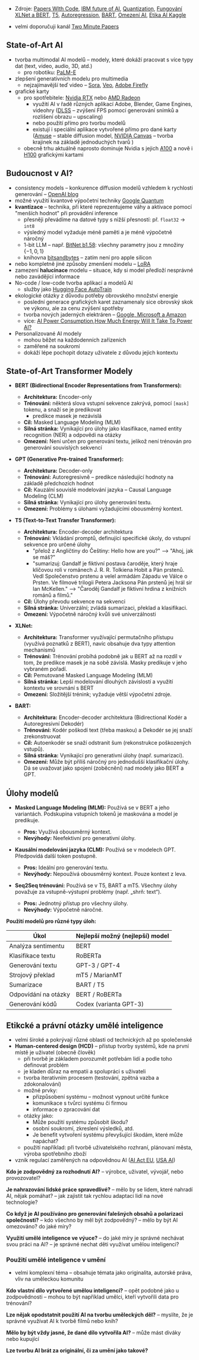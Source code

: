 - Zdroje: [Papers WIth Code](https://paperswithcode.com/sota), [IBM future of AI](https://www.ibm.com/think/insights/artificial-intelligence-future), [Quantization](https://huggingface.co/docs/optimum/concept_guides/quantization), [Fungování XLNet a BERT](https://rbcborealis.com/research-blogs/understanding-xlnet/), [T5](https://cameronrwolfe.substack.com/p/t5-text-to-text-transformers-part), [Autoregression](https://aws.amazon.com/what-is/autoregressive-models/), [BART](https://www.digitalocean.com/community/tutorials/bart-model-for-text-summarization-part1), [Omezení AI](https://www.computer.org/publications/tech-news/community-voices/regulations-on-generative-ai), [Etika AI Kaggle](https://www.kaggle.com/learn/intro-to-ai-ethics)

- velmi doporučuji kanál [Two Minute Papers](https://www.youtube.com/@TwoMinutePapers)
## State-of-Art AI
- tvorba multimodal AI modelů – modely, které dokáží pracovat s více typy dat (text, video, audio, 3D, atd.)
	- pro robotiku: [PaLM-E](https://palm-e.github.io) 
- zlepšení generativních modelu pro multimedia
	- nejzajímavější teď video – [Sora](https://openai.com/index/sora/), [Veo](https://deepmind.google), [Adobe Firefly](https://www.adobe.com/products/firefly.html)
- grafické karty
	- pro spotřebitele: [Nvidia RTX](https://www.nvidia.com/en-us/ai-on-rtx/) nebo [AMD Radeon](https://www.amd.com/en/products/graphics/radeon-ai.html)
		- využití AI v řadě různých aplikací Adobe, Blender, Game Engines, videohry ([DLSS](https://www.nvidia.com/cs-cz/geforce/technologies/dlss/) – zvýšení FPS pomocí generování snímků a rozlišení obrazu – upscaling)
		- nebo použití přímo pro tvorbu modelů 
		- existují i speciální aplikace vytvořené přímo pro dané karty ([Amuse](https://www.amd.com/en/products/graphics/radeon-ai.html) – stable diffusion model, [NVIDIA Canvas](https://www.nvidia.com/en-us/studio/canvas/) – tvorba krajinek na základě jednoduchých tvarů )
	- obecně trhu aktuálně naprosto dominuje Nvidia s jejich [A100](https://www.nvidia.com/en-us/data-center/a100/) a nově i [H100](https://www.nvidia.com/en-us/data-center/h100/) grafickými kartami
## Budoucnost v AI?
- consistency models – konkurence diffusion modelů vzhledem k rychlosti generování – [OpenAI blog](https://openai.com/index/simplifying-stabilizing-and-scaling-continuous-time-consistency-models/)
- možné využití kvantové výpočetní techniky [Google Quantum](https://quantumai.google)
- **kvantizace** – technika, při které reprezentujeme váhy a aktivace pomocí "menších hodnot" při provádění inference
	- přesněji převádíme na datové typy s nižší přesností: př. `float32` $\to$ `int8`
	- výsledný model vyžaduje méně paměti a je méně výpočetně náročný
	- 1-bit LLM – např. [BitNet b1.58](https://huggingface.co/papers/2402.17764): všechny parametry jsou z množiny $\{-1, 0, 1\}$
	- knihovna [bitsandbytes](https://github.com/bitsandbytes-foundation/bitsandbytes) – zatím není pro apple silicon
- nebo kompletně jiné způsoby zmenšení modelu – [LoRA](https://hf.co/papers/2106.09685)
- zamezení **halucinace** modelu – situace, kdy si model předloží nesprávné nebo zavádějící informace
- No-code / low-code tvorba aplikací a modelů AI
	- služby jako [Hugging Face AutoTrain](https://huggingface.co/autotrain)
- ekologické otázky z důvodu potřeby obrovského množství energie
	- poslední generace grafických karet zaznamenaly sice obrovský skok ve výkonu, ale za cenu zvýšení spotřeby
	- tvorba nových jaderných elektráren – [Google, Microsoft a Amazon](https://www-theguardian-com.translate.goog/technology/2024/oct/15/google-buy-nuclear-power-ai-datacentres-kairos-power?_x_tr_sl=en&_x_tr_tl=cs&_x_tr_hl=cs&_x_tr_pto=sc) 
	- více: [AI Power Consumption](https://www.forbes.com/sites/bethkindig/2024/06/20/ai-power-consumption-rapidly-becoming-mission-critical/),[How Much Energy Will It Take To Power AI?](https://www.contrary.com/foundations-and-frontiers/ai-inference)
- Personalizované AI modely 
	- mohou běžet na každodenních zařízeních
	- zaměřené na soukromí
	- dokáží lépe pochopit dotazy uživatele z důvodu jejich kontextu 

## State-of-Art Transformer Modely
- **BERT (Bidirectional Encoder Representations from Transformers):**
	- **Architektura:** Encoder-only
	- **Trénování:** některá slova vstupní sekvence zakrývá, pomocí `[mask]` tokenu, a snaží se je predikovat 
		- predikce masek je nezávislá
	- **Cíl:** Masked Language Modeling (MLM)
	- **Silná stránka:** Vynikající pro úlohy jako klasifikace, named entity recognition (NER) a odpovědi na otázky
	- **Omezení:** Není určen pro generování textu, jelikož není trénován pro generování souvislých sekvencí

- **GPT (Generative Pre-trained Transformer):**
	- **Architektura:** Decoder-only
	- **Trénování:** Autoregresivně  – predikce následující hodnoty na základě předchozích hodnot
	- **Cíl:** Kauzální souvislé modelování jazyka – Causal Language Modeling (CLM)
	- **Silná stránka:** Vynikající pro úlohy generování textu.
	- **Omezení:** Problémy s úlohami vyžadujícími obousměrný kontext.

- **T5 (Text-to-Text Transfer Transformer):**
	- **Architektura:** Encoder-decoder architektura
	- **Trénování:** Vkládání promptů, definující specifické úkoly, do vstupní sekvence pro určené úlohy
		- "přelož z Angličtiny do Češtiny: Hello how are you?" –> "Ahoj, jak se máš?"
		- "sumarizuj: Gandalf je fiktivní postava čaroděje, který hraje klíčovou roli v románech J. R. R. Tolkiena Hobit a Pán prstenů. Vedl Společenstvo prstenu a velel armádám Západu ve Válce o Prsten. Ve filmové trilogii Petera Jacksona Pán prstenů jej hrál sir Ian McKellen." –> "Čaroděj Gandalf je fiktivní hrdina z knižních románů a filmů."
	- **Cíl:** Úlohy převodu sekvence na sekvenci
	- **Silná stránka:** Univerzální; zvládá sumarizaci, překlad a klasifikaci.
	- **Omezení:** Výpočetně náročný kvůli své univerzálnosti

- **XLNet:**
	- **Architektura:**  Transformer využívající permutačního přístupu (využívá poznatků z BERT), navíc obsahuje dva typy attention mechanismů
	- **Trénování:** Trénování probíhá podobně jak u BERT až na rozdíl v tom, že predikce masek je na sobě závislá. Masky predikuje v jeho vybraném pořadí. 
	- **Cíl:** Pemutované Masked Language Modeling (MLM)
	- **Silná stránka:** Lepší modelování dlouhých závislostí a využití kontextu ve srovnání s BERT
	- **Omezení:** Složitější trénink; vyžaduje větší výpočetní zdroje.

- **BART:**
	- **Architektura:** Encoder-decoder architektura (Bidirectional Kodér a Autoregresivní Dekodér)
	- **Trénování:** Kodér poškodí text (třeba maskou) a Dekodér se jej snaží zrekonstruovat
	- **Cíl:** Autoenkodér se snaží odstranit šum (rekonstrukce poškozených vstupů).
	- **Silná stránka:** Vynikající pro generativní úlohy (např. sumarizaci).
	- **Omezení:** Může být příliš náročný pro jednodušší klasifikační úlohy. Dá se uvažovat jako spojení (zoběcnění) nad modely jako BERT a GPT.
## Úlohy modelů
- **Masked Language Modeling (MLM):** Používá se v BERT a jeho variantách. Podskupina vstupních tokenů je maskována a model je predikuje.
	- **Pros:** Využívá obousměrný kontext.
	- **Nevýhody:** Neefektivní pro generativní úlohy.

- **Kausální modelování jazyka (CLM):** Používá se v modelech GPT. Předpovídá další token postupně.
	- **Pros:** Ideální pro generování textu.
	- **Nevýhody:** Nepoužívá obousměrný kontext. Pouze kontext z leva.

- **Seq2Seq trénování:** Používá se v T5, BART a mT5. Všechny úlohy považuje za vstupně-výstupní problémy (např. „shrň: text“).
	- **Pros:** Jednotný přístup pro všechny úlohy.
	- **Nevýhody:** Výpočetně náročné.

**Použití modelů pro různé typy úloh:**

| **Úkol**             | **Nejlepší možný (nejlepší) model** |
| -------------------- | ----------------------------------- |
| Analýza sentimentu   | BERT                                |
| Klasifikace textu    | RoBERTa                             |
| Generování textu     | GPT-3 / GPT-4                       |
| Strojový překlad     | mT5 / MarianMT                      |
| Sumarizace           | BART / T5                           |
| Odpovídání na otázky | BERT / RoBERTa                      |
| Generování kódů      | Codex (varianta GPT-3)              |
## Etikcké a právní otázky umělé inteligence
- velmi široké a pokrývají různé oblasti od technických až po společenské
- **Human-centered design (HCD)** – přístup tvorby systémů, kde na první místě je uživatel (obecně člověk)
	- při tvorbě je základem porozumět potřebám lidí a podle toho definovat problém
	- je kladen důraz na empatii a spolupráci s uživateli
	- tvorba iterativním procesem (testování, zpětná vazba a zdokonalování)
	- možné prvky:
		- přizpůsobení systému – možnost vypnout určité funkce
		- komunikace s tvůrci systému či firmou
		- informace o zpracování dat
	- otázky jako:
		- Může použití systému způsobit škodu? 
		- osobní soukromí, zkreslení výsledků, atd.
		- Je benefit vytvoření systému převyšující škodám, které může napáchat? 
	- použití například: při tvorbě uživatelského rozhraní, plánovaní města, výroba spotřebního zboží 
- vznik regulací zaměřených na odpovědnou AI ([AI Act EU](https://artificialintelligenceact.eu), [USA AI](https://ai.gov))

**Kdo je zodpovědný za rozhodnutí AI?**
– výrobce, uživatel, vývojář, nebo provozovatel?

**Je nahrazování lidské práce spravedlivé?**
– mělo by se lidem, které nahradí AI, nějak pomáhat?
– jak zajistit tak rychlou adaptaci lidí na nové technologie?

**Co když je AI používáno pro generování falešných obsahů a polarizaci společnosti?**
– kdo všechno by měl být zodpovědný?
– mělo by být AI omezováno? do jaké míry?

**Využití umělé inteligence ve výuce?**
– do jaké míry je správné nechávat svou práci na AI?
– je správné nechat děti využívat umělou inteligenci?

### Použití umělé inteligence v umění
- velmi komplexní téma – obsahuje témata jako originalita, autorské práva, vliv na uměleckou komunitu

**Kdo vlastní dílo vytvořené umělou inteligencí?**
– opět podobné jako u zodpovědnosti
– mohou to být například umělci, kteří vytvořili data pro trénování?

**Lze nějak opodstatnit použití AI na tvorbu uměleckých děl?**
– myslíte, že je správné využívat AI k tvorbě filmů nebo knih?  

**Mělo by být vždy jasné, že dané dílo vytvořila AI?**
– může mást diváky nebo kupující

**Lze tvorbu AI brát za originální, či za umění jako takové?**